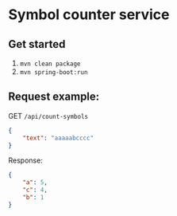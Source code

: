 # Symbol counter service

## Get started
1. `mvn clean package`
2. `mvn spring-boot:run`

## Request example:
GET `/api/count-symbols`
```json
{
    "text": "aaaaabcccc"
}
```

Response:
```json
{
    "a": 5,
    "c": 4,
    "b": 1
}
```
